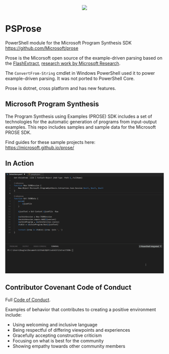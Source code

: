 <p align="center">
<a href="https://ci.appveyor.com/project/dfinke/PSProse/branch/master"><img src="https://ci.appveyor.com/api/projects/status/7140phf2ecno2y5c/branch/master?svg=true"></a>
<!-- <a href="https://dougfinke.visualstudio.com/PSProse/_build?definitionId=10"><img src="https://dougfinke.visualstudio.com/PSProse/_apis/build/status/ImportExcel-CI?branchName=master"></a> -->
</p>

# PSProse

PowerShell module for the Microsoft Program Synthesis SDK https://github.com/Microsoft/prose

Prose is the Micorsoft open source of the example-driven parsing based on the [FlashExtract](https://www.microsoft.com/en-us/research/publication/flashextract-framework-data-extraction-examples/?from=http%3A%2F%2Fresearch.microsoft.com%2Fen-us%2Fum%2Fpeople%2Fsumitg%2Fflashextract.html), [research work by Microsoft Research](https://www.microsoft.com/en-us/research/publication/flashextract-framework-data-extraction-examples/?from=http%3A%2F%2Fresearch.microsoft.com%2Fen-us%2Fum%2Fpeople%2Fsumitg%2Fflashextract.html).

The `ConvertFrom-String` cmdlet in Windows PowerShell used it to power  example-driven parsing. It was not ported to PowerShell Core.

Prose is dotnet, cross platform and has new features.


## Microsoft Program Synthesis

The Program Synthesis using Examples (PROSE) SDK includes a set of technologies for the automatic generation of programs from input-output examples. This repo includes samples and sample data for the Microsoft PROSE SDK.

Find guides for these sample projects here: https://microsoft.github.io/prose/

## In Action

![image](images/extractJson.gif)

## Contributor Covenant Code of Conduct

Full [Code of Conduct](CODE_OF_CONDUCT.md).

Examples of behavior that contributes to creating a positive environment include:

* Using welcoming and inclusive language
* Being respectful of differing viewpoints and experiences
* Gracefully accepting constructive criticism
* Focusing on what is best for the community
* Showing empathy towards other community members